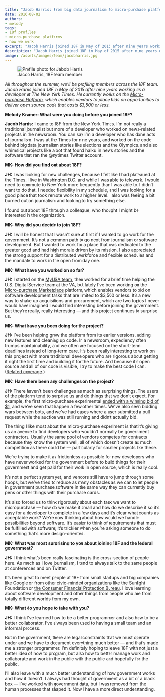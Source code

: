 ```yaml
---
title: "Jacob Harris: From big data journalism to micro-purchase platforms"
date: 2016-08-02
authors:
- melody
tags:
- 18f profiles
- micro-purchase platforms
- how we work
excerpt: "Jacob Harris joined 18F in May of 2015 after nine years working as a developer at The New York Times. He currently works on the Micro-purchase Platform, which enables vendors to place bids on opportunities to deliver open source code that costs $3,500 or less."
description: "Jacob Harris joined 18F in May of 2015 after nine years working as a developer at The New York Times. He currently works on the Micro-purchase Platform, which enables vendors to place bids on opportunities to deliver open source code that costs $3,500 or less."
image: /assets/images/team/jacobharris.jpg
---
```


<figure class="align-right">
	<img src="{{site.baseurl}}{{page.image}}" alt="Profile photo for Jabob Harris.">
	<figcaption>Jacob Harris, 18F team member</figcaption>
</figure>

*All throughout the summer, we’ll be profiling members across the 18F team. Jacob Harris joined 18F in May of 2015 after nine years working as a developer at The New York Times. He currently works on the [Micro-purchase Platform](https://micropurchase.18f.gov/), which enables vendors to place bids on opportunities to deliver open source code that costs $3,500 or less.*


**Melody Kramer: What were you doing before you joined 18F?**

**Jacob Harris:** I came to 18F from the New York Times. I’m not really a traditional journalist but more of a developer who worked on news-related projects in the newsroom. You can say I’m a developer who has done acts of journalism. I was at the Times for nine years, and worked on the code behind big data journalism stories like elections and the Olympics, and also whimsical projects like a bot that found haiku in news stories and the software that ran the @nytimes Twitter account.

**MK: How did you find out about 18F?**

**JH:** I was looking for new challenges, because I felt like I had plateaued at the Times. I live in Washington D.C. and while I was able to telework, I would need to commute to New York more frequently than I was able to. I didn’t want to do that. I needed flexibility in my schedule, and I was looking for a good place that took remote work to a higher level. I also was feeling a bit burned out on journalism and looking to try something else.

I found out about 18F through a colleague, who thought I might be interested in the organization.

**MK: Why did you decide to join 18F?**

**JH:** I will be honest that I wasn’t sure at first if I wanted to go work for the government. It’s not a common path to go next from journalism or software development. But I wanted to work for a place that was dedicated to the greater good and had high morale driven by its mission. I also appreciated the strong support for a distributed workforce and flexible schedules and the mandate to work in the open from day one.

**MK: What have you worked on so far?**

**JH:** I started on the [MyUSA team](https://18f.gsa.gov/2015/05/18/myusa/), then worked for a brief time helping the U.S. Digital Service team at the VA, but lately I’ve been working on the [Micro-purchase Marketplace](https://micropurchase.18f.gov/) platform, which enables vendors to bid on software development tasks that are limited to $3,500 or less. It’s a new way to shake up acquisitions and procurement, which are two topics I never would have imagined I would find interesting before joining the government. But they’re really, really interesting — and this project continues to surprise us.

**MK: What have you been doing for the project?**

**JH:** I’ve been helping grow the platform from its earlier versions, adding new features and cleaning up code. In a newsroom, expediency often trumps maintainability, and we often are focused on the short-term deadlines instead of long-term care. It’s been really interesting to work on this project with more traditional developers who are rigorous about getting it right the first time and building it for the future. And because it’s open source and all of our code is visible, I try to make the best code I can. ([Related coverage](https://18f.gsa.gov/tags/micro-purchase-platforms/).)

**MK: Have there been any challenges on the project?**

**JH:** There haven’t been challenges as much as surprising things. The users of the platform tend to surprise us and do things that we don’t expect. For example, the first micro-purchase experimental [ended with a winning bid of $1](https://18f.gsa.gov/2015/11/06/micro-purchase-lessons/), and we’ve seen that happen a few other times. We’ve also seen bidding wars between bots, and we’ve had cases where a user submitted a pull request while the auction was still running and didn’t actually bid.

The thing I like most about the micro-purchase experiment is that it’s giving us an avenue to find developers who wouldn’t normally be government contractors. Usually the same pool of vendors competes for contracts because they know the system well, all of which doesn’t create as much competition as there could be — particularly for smaller projects like these.

We’re trying to make it as frictionless as possible for new developers who have never worked for the government before to build things for their government and get paid for their work in open source, which is really cool.

It’s not a perfect system yet, and vendors still have to jump through some hoops, but we’ve tried to reduce as many obstacles as we can to let people in government purchase software in the same way they can currently buy pens or other things with their purchase cards.

It’s also forced us to think rigorously about each task we want to micropurchase — how do we make it small and how do we describe it so it’s easy for a developer to complete in a few days and it’s clear what counts as acceptable work? We’re now thinking about how would we handle possibilities beyond software. It’s easier to think of requirements that must be fulfilled with software; it’s trickier when you’re asking someone to do something that’s more design-oriented.

**MK: What was most surprising to you about joining 18F and the federal government?**

**JH:** I think what’s been really fascinating is the cross-section of people here. As much as I love journalism, I tend to always talk to the same people at conferences and on Twitter.

It’s been great to meet people at 18F from small startups and big companies like Google or from other civic-minded organizations like the Sunlight Foundation or [the Consumer Financial Protection Bureau](http://www.consumerfinance.gov/). I love learning about software development and other things from people who are from totally different worlds from my own.

**MK: What do you hope to take with you?**

**JH:** I think I’ve learned how to be a better programmer and also how to be a better collaborator. I’ve always been used to having a small team and an informal process.

But in the government, there are legal constraints that we must operate under and we have to document everything much better — and that’s made me a stronger programmer. I’m definitely hoping to leave 18F with not just a better idea of how to program, but also how to better manage work and collaborate and work in the public with the public and hopefully for the public.

I’ll also leave with a much better understanding of how government works and how it doesn’t. I always had thought of government as a bit of a black box — I’ve worked with government data, but I was removed from the human processes that shaped it. Now I have a more direct understanding.
